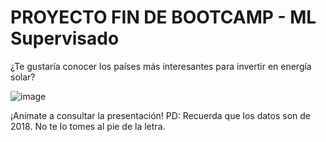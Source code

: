 # PROYECTO FIN DE BOOTCAMP - ML Supervisado
¿Te gustaría conocer los países más interesantes para invertir en energía solar? 

![image](https://github.com/user-attachments/assets/a0bad66d-9fe8-400f-a993-266d443a6142)

¡Anímate a consultar la presentación!
PD: Recuerda que los datos son de 2018. No te lo tomes al pie de la letra.
